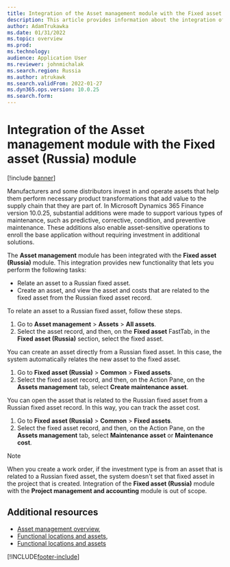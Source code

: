 ```yaml
---
title: Integration of the Asset management module with the Fixed asset (Russia) module
description: This article provides information about the integration of the Asset management module with the Fixed asset (Russia) module.
author: AdamTrukawka
ms.date: 01/31/2022
ms.topic: overview
ms.prod: 
ms.technology: 
audience: Application User
ms.reviewer: johnmichalak
ms.search.region: Russia
ms.author: atrukawk
ms.search.validFrom: 2022-01-27
ms.dyn365.ops.version: 10.0.25
ms.search.form: 
---
```

# Integration of the Asset management module with the Fixed asset (Russia) module

[!include [banner](../../includes/banner.md)]

Manufacturers and some distributors invest in and operate assets that help them perform necessary product transformations that add value to the supply chain that they are part of. In Microsoft Dynamics 365 Finance version 10.0.25, substantial additions were made to support various types of maintenance, such as predictive, corrective, condition, and preventive maintenance. These additions also enable asset-sensitive operations to enroll the base application without requiring investment in additional solutions.

The **Asset management** module has been integrated with the **Fixed asset (Russia)** module. This integration provides new functionality that lets you perform the following tasks:

- Relate an asset to a Russian fixed asset.
- Create an asset, and view the asset and costs that are related to the fixed asset from the Russian fixed asset record.

To relate an asset to a Russian fixed asset, follow these steps.

1. Go to **Asset management** \> **Assets** \> **All assets**.
2. Select the asset record, and then, on the **Fixed asset** FastTab, in the **Fixed asset (Russia)** section, select the fixed asset.

You can create an asset directly from a Russian fixed asset. In this case, the system automatically relates the new asset to the fixed asset.

1. Go to **Fixed asset (Russia)** \> **Common** \> **Fixed assets**.
2. Select the fixed asset record, and then, on the Action Pane, on the **Assets management** tab, select **Create maintenance asset**. 

You can open the asset that is related to the Russian fixed asset from a Russian fixed asset record. In this way, you can track the asset cost.

1. Go to **Fixed asset (Russia)** \> **Common** \> **Fixed assets**.
2. Select the fixed asset record, and then, on the Action Pane, on the **Assets management** tab, select **Maintenance asset** or **Maintenance cost**. 

> [!NOTE]
> When you create a work order, if the investment type is from an asset that is related to a Russian fixed asset, the system doesn't set that fixed asset in the project that is created. Integration of the **Fixed asset (Russia)** module with the **Project management and accounting** module is out of scope.

## Additional resources

- [Asset management overview](../../../supply-chain/asset-management/index.md), 
- [Functional locations and assets](../../../supply-chain/asset-management/overview/functional-locations-and-objects.md), 
- [Functional locations and assets](../../../supply-chain/asset-management/overview/objects-and-work-orders.md)

[!INCLUDE[footer-include](../../../includes/footer-banner.md)]
